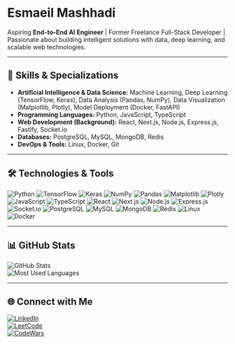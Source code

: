 # Esmaeil Mashhadi

Aspiring **End-to-End AI Engineer** | Former Freelance Full-Stack Developer | Passionate about building intelligent solutions with data, deep learning, and scalable web technologies.

---

## 🧠 Skills & Specializations

- **Artificial Intelligence & Data Science:** Machine Learning, Deep Learning (TensorFlow, Keras), Data Analysis (Pandas, NumPy), Data Visualization (Matplotlib, Plotly), Model Deployment (Docker, FastAPI)
- **Programming Languages:** Python, JavaScript, TypeScript
- **Web Development (Background):** React, Next.js, Node.js, Express.js, Fastify, Socket.io
- **Databases:** PostgreSQL, MySQL, MongoDB, Redis
- **DevOps & Tools:** Linux, Docker, Git

---

## 🛠️ Technologies & Tools

![Python](https://img.shields.io/badge/-Python-3776AB?style=flat-square&logo=python&logoColor=white)
![TensorFlow](https://img.shields.io/badge/-TensorFlow-FF6F00?style=flat-square&logo=tensorflow&logoColor=white)
![Keras](https://img.shields.io/badge/-Keras-D00000?style=flat-square&logo=keras&logoColor=white)
![NumPy](https://img.shields.io/badge/-NumPy-013243?style=flat-square&logo=numpy&logoColor=white)
![Pandas](https://img.shields.io/badge/-Pandas-150458?style=flat-square&logo=pandas&logoColor=white)
![Matplotlib](https://img.shields.io/badge/-Matplotlib-11557C?style=flat-square&logo=matplotlib&logoColor=white)
![Plotly](https://img.shields.io/badge/-Plotly-3F4F75?style=flat-square&logo=plotly&logoColor=white)
![JavaScript](https://img.shields.io/badge/-JavaScript-F7DF1E?style=flat-square&logo=javascript&logoColor=black)
![TypeScript](https://img.shields.io/badge/-TypeScript-3178C6?style=flat-square&logo=typescript&logoColor=white)
![React](https://img.shields.io/badge/-React-61DAFB?style=flat-square&logo=react&logoColor=black)
![Next.js](https://img.shields.io/badge/-Next.js-000000?style=flat-square&logo=next.js&logoColor=white)
![Node.js](https://img.shields.io/badge/-Node.js-339933?style=flat-square&logo=node.js&logoColor=white)
![Express.js](https://img.shields.io/badge/-Express.js-000000?style=flat-square&logo=express&logoColor=white)
![Socket.io](https://img.shields.io/badge/-Socket.io-010101?style=flat-square&logo=socket.io&logoColor=white)
![PostgreSQL](https://img.shields.io/badge/-PostgreSQL-336791?style=flat-square&logo=postgresql&logoColor=white)
![MySQL](https://img.shields.io/badge/-MySQL-4479A1?style=flat-square&logo=mysql&logoColor=white)
![MongoDB](https://img.shields.io/badge/-MongoDB-47A248?style=flat-square&logo=mongodb&logoColor=white)
![Redis](https://img.shields.io/badge/-Redis-DC382D?style=flat-square&logo=redis&logoColor=white)
![Linux](https://img.shields.io/badge/-Linux-FCC624?style=flat-square&logo=linux&logoColor=black)
![Docker](https://img.shields.io/badge/-Docker-2496ED?style=flat-square&logo=docker&logoColor=white)

---

## 📊 GitHub Stats

![GitHub Stats](https://github-readme-stats.vercel.app/api?username=Esmaeil-Mashhadi&show_icons=true&theme=radical)  
![Most Used Languages](https://github-readme-stats.vercel.app/api/top-langs/?username=Esmaeil-Mashhadi&layout=compact&theme=radical)

---

## 🌐 Connect with Me

[![LinkedIn](https://img.shields.io/badge/-LinkedIn-0077B5?style=flat-square&logo=linkedin&logoColor=white)](https://www.linkedin.com/in/esmaeil-mashhadi)  
[![LeetCode](https://img.shields.io/badge/-LeetCode-FFA116?style=flat-square&logo=leetcode&logoColor=black)](https://leetcode.com/u/alchemist_man/)  
[![CodeWars](https://www.codewars.com/users/Esmaeil-Mashhadi/badges/micro)](https://www.codewars.com/users/Esmaeil-Mashhadi)
